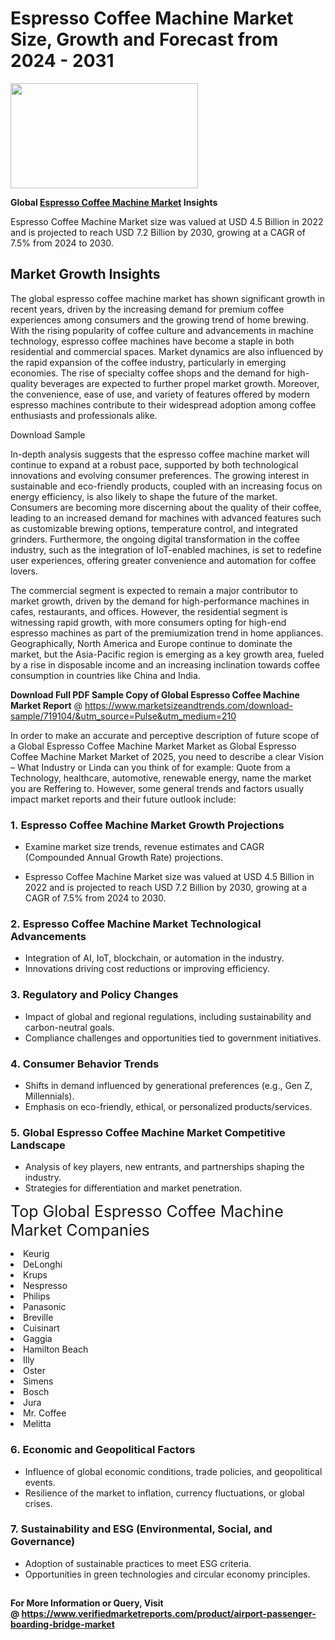 <H1>Espresso Coffee Machine Market Size, Growth and Forecast from 2024 - 2031</H1><img class="aligncenter size-medium wp-image-584254" src="https://thirdeyenews.in/wp-content/uploads/2024/09/Global-Market-Research-300x168.jpeg" alt="" width="300" height="168" /><p><strong>Global&nbsp;<a href="https://www.marketsizeandtrends.com/download-sample/719104/&amp;utm_source=Pulse&amp;utm_medium=210">Espresso Coffee Machine Market</a> Insights</strong></p><p>Espresso Coffee Machine Market size was valued at USD 4.5 Billion in 2022 and is projected to reach USD 7.2 Billion by 2030, growing at a CAGR of 7.5% from 2024 to 2030.</p><p><h2>Market Growth Insights</h2> <p>The global espresso coffee machine market has shown significant growth in recent years, driven by the increasing demand for premium coffee experiences among consumers and the growing trend of home brewing. With the rising popularity of coffee culture and advancements in machine technology, espresso coffee machines have become a staple in both residential and commercial spaces. Market dynamics are also influenced by the rapid expansion of the coffee industry, particularly in emerging economies. The rise of specialty coffee shops and the demand for high-quality beverages are expected to further propel market growth. Moreover, the convenience, ease of use, and variety of features offered by modern espresso machines contribute to their widespread adoption among coffee enthusiasts and professionals alike.</p> <p>Download Sample</p> <p>In-depth analysis suggests that the espresso coffee machine market will continue to expand at a robust pace, supported by both technological innovations and evolving consumer preferences. The growing interest in sustainable and eco-friendly products, coupled with an increasing focus on energy efficiency, is also likely to shape the future of the market. Consumers are becoming more discerning about the quality of their coffee, leading to an increased demand for machines with advanced features such as customizable brewing options, temperature control, and integrated grinders. Furthermore, the ongoing digital transformation in the coffee industry, such as the integration of IoT-enabled machines, is set to redefine user experiences, offering greater convenience and automation for coffee lovers. <p>The commercial segment is expected to remain a major contributor to market growth, driven by the demand for high-performance machines in cafes, restaurants, and offices. However, the residential segment is witnessing rapid growth, with more consumers opting for high-end espresso machines as part of the premiumization trend in home appliances. Geographically, North America and Europe continue to dominate the market, but the Asia-Pacific region is emerging as a key growth area, fueled by a rise in disposable income and an increasing inclination towards coffee consumption in countries like China and India.</p> <p></p><p><span class=""><strong>Download Full PDF Sample Copy of Global Espresso Coffee Machine Market Report</strong> @ <a href="https://www.marketsizeandtrends.com/download-sample/719104/&amp;utm_source=Pulse&amp;utm_medium=210" target="_blank">https://www.marketsizeandtrends.com/download-sample/719104/&amp;utm_source=Pulse&amp;utm_medium=210</a></span></p><p>In order to make an accurate and perceptive description of future scope of a Global&nbsp;Espresso Coffee Machine Market Market as Global&nbsp;Espresso Coffee Machine Market Market of 2025, you need to describe a clear Vision &ndash; What Industry or Linda can you think of for example: Quote from a Technology, healthcare, automotive, renewable energy, name the market you are Reffering to. However, some general trends and factors usually impact market reports and their future outlook include:</p><h3>1.&nbsp;<strong>Espresso Coffee Machine Market Growth Projections</strong></h3><ul><li>Examine market size trends, revenue estimates and CAGR (Compounded Annual Growth Rate) projections.</li><li><p>Espresso Coffee Machine Market size was valued at USD 4.5 Billion in 2022 and is projected to reach USD 7.2 Billion by 2030, growing at a CAGR of 7.5% from 2024 to 2030.</p></li></ul><h3>2.&nbsp;<strong>Espresso Coffee Machine Market Technological Advancements</strong></h3><ul><li>Integration of AI, IoT, blockchain, or automation in the industry.</li><li>Innovations driving cost reductions or improving efficiency.</li></ul><h3>3.&nbsp;<strong>Regulatory and Policy Changes</strong></h3><ul><li>Impact of global and regional regulations, including sustainability and carbon-neutral goals.</li><li>Compliance challenges and opportunities tied to government initiatives.</li></ul><h3>4.&nbsp;<strong>Consumer Behavior Trends</strong></h3><ul><li>Shifts in demand influenced by generational preferences (e.g., Gen Z, Millennials).</li><li>Emphasis on eco-friendly, ethical, or personalized products/services.</li></ul><h3>5.&nbsp;<strong>Global Espresso Coffee Machine Market Competitive Landscape</strong></h3><ul><li>Analysis of key players, new entrants, and partnerships shaping the industry.</li><li>Strategies for differentiation and market penetration.</li></ul><p data-pm-slice="1 1 []"><span style="color: inherit; font-family: inherit; font-size: 25px;">Top Global Espresso Coffee Machine Market Companies</span></p><div class="" data-test-id=""><p><li>Keurig</li><li> DeLonghi</li><li> Krups</li><li> Nespresso</li><li> Philips</li><li> Panasonic</li><li> Breville</li><li> Cuisinart</li><li> Gaggia</li><li> Hamilton Beach</li><li> Illy</li><li> Oster</li><li> Simens</li><li> Bosch</li><li> Jura</li><li> Mr. Coffee</li><li> Melitta</li></p></div><h3>6.&nbsp;<strong>Economic and Geopolitical Factors</strong></h3><ul><li>Influence of global economic conditions, trade policies, and geopolitical events.</li><li>Resilience of the market to inflation, currency fluctuations, or global crises.</li></ul><h3>7.&nbsp;<strong>Sustainability and ESG (Environmental, Social, and Governance)</strong></h3><ul><li>Adoption of sustainable practices to meet ESG criteria.</li><li>Opportunities in green technologies and circular economy principles.</li></ul><h2><strong style="font-size: 14px;">For More Information or Query, Visit @&nbsp;</strong><a style="background-color: #ffffff; font-size: 14px;" href="https://www.marketsizeandtrends.com/report/espresso-coffee-machine-market/" target="_blank">https://www.verifiedmarketreports.com/product/airport-passenger-boarding-bridge-market</a></h2>
